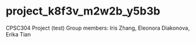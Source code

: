 # project_k8f3v_m2w2b_y5b3b

CPSC304 Project (test)
Group members:  Iris Zhang, Eleonora Diakonova, Erika Tian